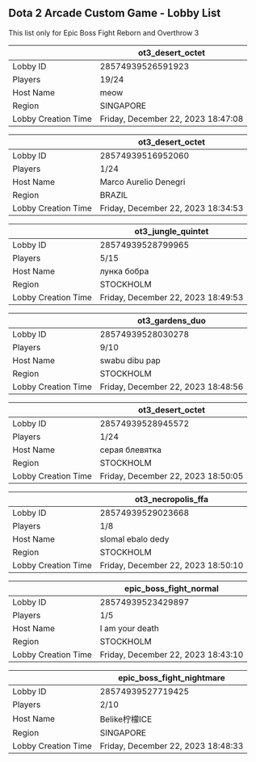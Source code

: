## Dota 2 Arcade Custom Game - Lobby List

This list only for Epic Boss Fight Reborn and Overthrow 3

|  | ot3_desert_octet |
| ------ | ------ |
| Lobby ID | 28574939526591923 |
| Players | 19/24 |
| Host Name | meow |
| Region | SINGAPORE |
| Lobby Creation Time | Friday, December 22, 2023 18:47:08 |


|  | ot3_desert_octet |
| ------ | ------ |
| Lobby ID | 28574939516952060 |
| Players | 1/24 |
| Host Name | Marco Aurelio Denegri |
| Region | BRAZIL |
| Lobby Creation Time | Friday, December 22, 2023 18:34:53 |


|  | ot3_jungle_quintet |
| ------ | ------ |
| Lobby ID | 28574939528799965 |
| Players | 5/15 |
| Host Name | лунка бобра |
| Region | STOCKHOLM |
| Lobby Creation Time | Friday, December 22, 2023 18:49:53 |


|  | ot3_gardens_duo |
| ------ | ------ |
| Lobby ID | 28574939528030278 |
| Players | 9/10 |
| Host Name | swabu dibu pap |
| Region | STOCKHOLM |
| Lobby Creation Time | Friday, December 22, 2023 18:48:56 |


|  | ot3_desert_octet |
| ------ | ------ |
| Lobby ID | 28574939528945572 |
| Players | 1/24 |
| Host Name | серая блевятка |
| Region | STOCKHOLM |
| Lobby Creation Time | Friday, December 22, 2023 18:50:05 |


|  | ot3_necropolis_ffa |
| ------ | ------ |
| Lobby ID | 28574939529023668 |
| Players | 1/8 |
| Host Name | slomal ebalo dedy |
| Region | STOCKHOLM |
| Lobby Creation Time | Friday, December 22, 2023 18:50:10 |


|  | epic_boss_fight_normal |
| ------ | ------ |
| Lobby ID | 28574939523429897 |
| Players | 1/5 |
| Host Name | I am your death |
| Region | STOCKHOLM |
| Lobby Creation Time | Friday, December 22, 2023 18:43:10 |


|  | epic_boss_fight_nightmare |
| ------ | ------ |
| Lobby ID | 28574939527719425 |
| Players | 2/10 |
| Host Name | Belike柠檬ICE |
| Region | SINGAPORE |
| Lobby Creation Time | Friday, December 22, 2023 18:48:33 |



